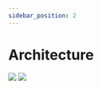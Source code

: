 ```yaml
---
sidebar_position: 2
---
```


# Architecture

<div>
    <img src="https://media.discordapp.net/attachments/941004993283104820/1088287127609024552/arquitetura1.png" style={{maxWidth:"40%"}}/>
    <img src="https://media.discordapp.net/attachments/941004993283104820/1088287127873273886/arquitetura2.png" style={{maxWidth:"40%", float:"right"}}/>

</div>
